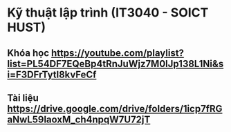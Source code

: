# Kỹ thuật lập trình (IT3040 - SOICT HUST)

## Khóa học https://youtube.com/playlist?list=PL54DF7EQeBp4tRnJuWjz7M0lJp138L1Ni&si=F3DFrTytl8kvFeCf

## Tài liệu https://drive.google.com/drive/folders/1icp7fRGaNwL59laoxM_ch4npqW7U72jT
